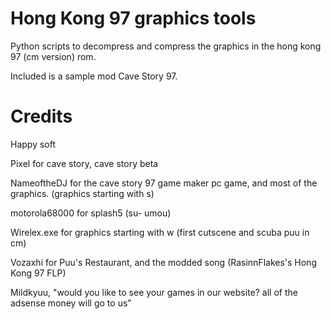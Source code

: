 # Hong Kong 97 graphics tools

Python scripts to decompress and compress the graphics in the hong kong 97 (cm version) rom.

Included is a sample mod Cave Story 97.

# Credits

Happy soft

Pixel for cave story, cave story beta

NameoftheDJ for the cave story 97 game maker pc game, and most of the graphics. (graphics starting with s)

motorola68000 for splash5 (su- umou)

Wirelex.exe for graphics starting with w (first cutscene and scuba puu in cm)

Vozaxhi for Puu's Restaurant, and the modded song (RasinnFlakes's Hong Kong 97 FLP)

Mildkyuu, "would you like to see your games in our website? all of the adsense money will go to us"
